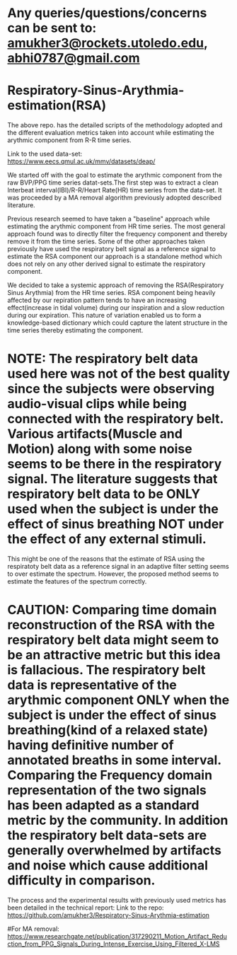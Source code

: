 # Any queries/questions/concerns can be sent to: amukher3@rockets.utoledo.edu, abhi0787@gmail.com

# Respiratory-Sinus-Arythmia-estimation(RSA)

The above repo. has the detailed scripts of the methodology adopted and the different evaluation metrics taken into account while estimating the arythmic component from R-R time series.  

Link to the used data-set: https://www.eecs.qmul.ac.uk/mmv/datasets/deap/

We started off with the goal to estimate the arythmic component from the raw BVP/PPG time series datat-sets.The first step was to extract a clean Interbeat interval(IBI)/R-R/Heart Rate(HR) time series from the data-set. It was proceeded by a MA removal algorithm previously adopted described literature. 

Previous research seemed to have taken a "baseline" approach while estimating the arythmic component from HR time series. The most general approach found was to directly filter the frequency component and thereby remove it from the time series. Some of the other approaches taken previously have used the respiratory belt signal as a  reference signal to estimate the RSA component our approach is a standalone method which does not rely on any other derived signal to estimate the respiratory component. 

We decided to take a systemic approach of removing the RSA(Respiratory Sinus Arythmia) from the HR time series. RSA component being heavily affected by our repiration pattern tends to have an increasing effect(increase in tidal volume) during our inspiration and a slow reduction during our expiration. This nature of variation enabled us to form a knowledge-based dictionary which could capture the latent structure in the time series thereby estimating the component. 

# NOTE: The respiratory belt data used here was not of the best quality since the subjects were observing audio-visual clips while being connected with the respiratory belt. Various artifacts(Muscle and Motion) along with some noise seems to be there in the respiratory signal. The literature suggests that respiratory belt data to be ONLY used when the subject is under the effect of sinus breathing NOT under the effect of any external stimuli. 
This might be one of the reasons that the estimate of RSA using the respiratoty belt data as a reference signal in an adaptive filter setting seems to over estimate the spectrum. However, the proposed method seems to estimate the features of the spectrum correctly. 

# CAUTION: Comparing time domain reconstruction of the RSA with the respiratory belt data might seem to be an attractive metric but this idea is fallacious. The respiratory belt data is representative of the arythmic component ONLY when the subject is under the effect of sinus breathing(kind of a relaxed state) having definitive number of annotated breaths in some interval. Comparing the Frequency domain representation of the two signals has been adapted as a standard metric by the community. In addition the respiratory belt data-sets are generally overwhelmed by artifacts and noise which cause additional difficulty in comparison. 

The process and the experimental results with previously used metrics has been detailed in the technical report:
Link to the repo: https://github.com/amukher3/Respiratory-Sinus-Arythmia-estimation 

#For MA removal: https://www.researchgate.net/publication/317290211_Motion_Artifact_Reduction_from_PPG_Signals_During_Intense_Exercise_Using_Filtered_X-LMS
